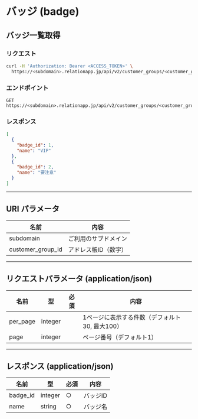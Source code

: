# バッジ (badge)

## バッジ一覧取得

### リクエスト

```bash
curl -H 'Authorization: Bearer <ACCESS_TOKEN>' \
  https://<subdomain>.relationapp.jp/api/v2/customer_groups/<customer_group_id>/badges
```

### エンドポイント

```
GET https://<subdomain>.relationapp.jp/api/v2/customer_groups/<customer_group_id>/badges
```

### レスポンス

```json
[
  {
    "badge_id": 1,
    "name": "VIP"
  },
  {
    "badge_id": 2,
    "name": "要注意"
  }
]
```

---

## URI パラメータ

| 名前              | 内容               |
|-----------------|------------------|
| subdomain       | ご利用のサブドメイン  |
| customer_group_id | アドレス帳ID（数字） |

---

## リクエストパラメータ (application/json)

| 名前      | 型      | 必須 | 内容                                  |
|----------|--------|----|-----------------------------------|
| per_page | integer |    | 1ページに表示する件数（デフォルト30, 最大100） |
| page     | integer |    | ページ番号（デフォルト1）         |

---

## レスポンス (application/json)

| 名前       | 型       | 必須 | 内容      |
|----------|--------|----|---------|
| badge_id | integer | ○  | バッジID  |
| name     | string  | ○  | バッジ名  |

